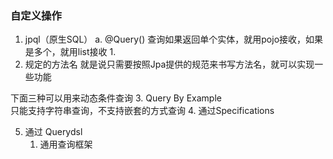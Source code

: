 ### 自定义操作
1. jpql（原生SQL）
   a. @Query() 查询如果返回单个实体，就用pojo接收，如果是多个，就用list接收
   1. 
2. 规定的方法名
   就是说只需要按照Jpa提供的规范来书写方法名，就可以实现一些功能

下面三种可以用来动态条件查询
3. Query By Example  
   只能支持字符串查询，不支持嵌套的方式查询
4. 通过Specifications
   
5. 通过 Querydsl
   1. 通用查询框架
